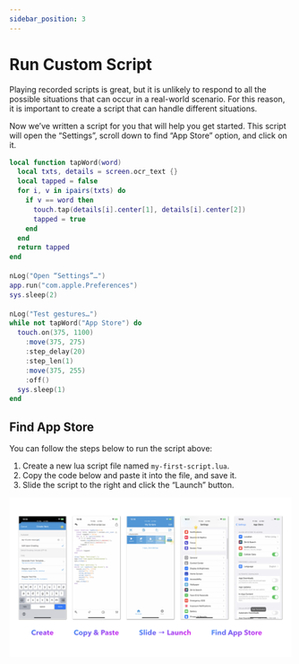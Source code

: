 ```yaml
---
sidebar_position: 3
---
```


# Run Custom Script

Playing recorded scripts is great, but it is unlikely to respond to all the possible situations that can occur in a real-world scenario. For this reason, it is important to create a script that can handle different situations.

Now we’ve written a script for you that will help you get started. This script will open the “Settings”, scroll down to find “App Store” option, and click on it.

```lua
local function tapWord(word)
  local txts, details = screen.ocr_text {}
  local tapped = false
  for i, v in ipairs(txts) do
    if v == word then
      touch.tap(details[i].center[1], details[i].center[2])
      tapped = true
    end
  end
  return tapped
end

nLog("Open “Settings”…")
app.run("com.apple.Preferences")
sys.sleep(2)

nLog("Test gestures…")
while not tapWord("App Store") do
  touch.on(375, 1100)
    :move(375, 275)
    :step_delay(20)
    :step_len(1)
    :move(375, 255)
    :off()
  sys.sleep(1)
end
```

## Find App Store

You can follow the steps below to run the script above:

1. Create a new lua script file named `my-first-script.lua`.
2. Copy the code below and paste it into the file, and save it.
3. Slide the script to the right and click the “Launch” button.

![Create_A_Script.002](img/Create_A_Script.002.png)
